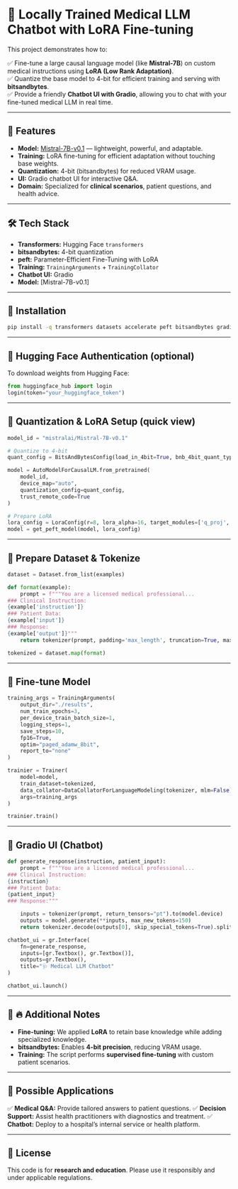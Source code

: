 # 🏥 Locally Trained Medical LLM Chatbot with LoRA Fine-tuning

This project demonstrates how to:

✅ Fine-tune a large causal language model (like **Mistral-7B**) on custom medical instructions using **LoRA (Low Rank Adaptation)**.  
✅ Quantize the base model to 4-bit for efficient training and serving with **bitsandbytes**.  
✅ Provide a friendly **Chatbot UI with Gradio**, allowing you to chat with your fine-tuned medical LLM in real time.

---

## 🌟 Features

- **Model:** [Mistral-7B-v0.1](https://huggingface.co/mistralai/Mistral-7B-v0.1) — lightweight, powerful, and adaptable.
- **Training:** LoRA fine-tuning for efficient adaptation without touching base weights.
- **Quantization:** 4-bit (bitsandbytes) for reduced VRAM usage.
- **UI:** Gradio chatbot UI for interactive Q&A.
- **Domain:** Specialized for **clinical scenarios**, patient questions, and health advice.

---

## 🛠 Tech Stack

- **Transformers:** Hugging Face `transformers`
- **bitsandbytes:** 4-bit quantization
- **peft:** Parameter-Efficient Fine-Tuning with LoRA
- **Training:** `TrainingArguments` + `TrainingCollator`
- **Chatbot UI:** Gradio
- **Model:** [Mistral-7B-v0.1]

---

## 🔹 Installation

```bash
pip install -q transformers datasets accelerate peft bitsandbytes gradio
````

---

## 🔹 Hugging Face Authentication (optional)

To download weights from Hugging Face:

```python
from huggingface_hub import login
login(token="your_huggingface_token")
```

---

## 🔹 Quantization & LoRA Setup (quick view)

```python
model_id = "mistralai/Mistral-7B-v0.1"

# Quantize to 4-bit
quant_config = BitsAndBytesConfig(load_in_4bit=True, bnb_4bit_quant_type='nf4')

model = AutoModelForCausalLM.from_pretrained(
    model_id,
    device_map="auto",
    quantization_config=quant_config,
    trust_remote_code=True
)

# Prepare LoRA
lora_config = LoraConfig(r=8, lora_alpha=16, target_modules=['q_proj', 'v_proj'], task_type=TaskType.CAUSAL_LM)
model = get_peft_model(model, lora_config)
```

---

## 🔹 Prepare Dataset & Tokenize

```python
dataset = Dataset.from_list(examples)

def format(example):
    prompt = f"""You are a licensed medical professional...
### Clinical Instruction:
{example['instruction']}
### Patient Data:
{example['input']}
### Response:
{example['output']}""" 
    return tokenizer(prompt, padding='max_length', truncation=True, max_length=512)

tokenized = dataset.map(format)
```

---

## 🔹 Fine-tune Model

```python
training_args = TrainingArguments(
    output_dir="./results",
    num_train_epochs=3,
    per_device_train_batch_size=1,
    logging_steps=1,
    save_steps=10,
    fp16=True,
    optim="paged_adamw_8bit",
    report_to="none"
)

trainier = Trainer(
    model=model,
    train_dataset=tokenized,
    data_collator=DataCollatorForLanguageModeling(tokenizer, mlm=False),
    args=training_args
)

trainier.train()
```

---

## 🔹 Gradio UI (Chatbot)

```python
def generate_response(instruction, patient_input):
    prompt = f"""You are a licensed medical professional...
### Clinical Instruction:
{instruction}
### Patient Data:
{patient_input}
### Response:"""

    inputs = tokenizer(prompt, return_tensors="pt").to(model.device)
    outputs = model.generate(**inputs, max_new_tokens=150)
    return tokenizer.decode(outputs[0], skip_special_tokens=True).split("### Response:")[-1].strip()

chatbot_ui = gr.Interface(
    fn=generate_response,
    inputs=[gr.Textbox(), gr.Textbox()],
    outputs=gr.Textbox(), 
    title="🩺 Medical LLM Chatbot"
)

chatbot_ui.launch()
```

---

## 🔹 🔥 Additional Notes

* **Fine-tuning:** We applied **LoRA** to retain base knowledge while adding specialized knowledge.
* **bitsandbytes:** Enables **4-bit precision**, reducing VRAM usage.
* **Training:** The script performs **supervised fine-tuning** with custom patient scenarios.

---

## 🌟 Possible Applications

✅ **Medical Q\&A:** Provide tailored answers to patient questions.
✅ **Decision Support:** Assist health practitioners with diagnostics and treatment.
✅ **Chatbot:** Deploy to a hospital’s internal service or health platform.

---

## 📝 License

This code is for **research and education**.
Please use it responsibly and under applicable regulations.

